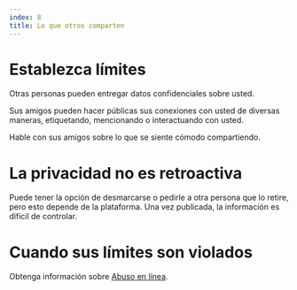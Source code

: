 ```yaml
---
index: 8
title: Lo que otros comparten
---
```

# Establezca límites

Otras personas pueden entregar datos confidenciales sobre usted.

Sus amigos pueden hacer públicas sus conexiones con usted de diversas maneras, etiquetando, mencionando o interactuando con usted.

Hable con sus amigos sobre lo que se siente cómodo compartiendo.

# La privacidad no es retroactiva

Puede tener la opción de desmarcarse o pedirle a otra persona que lo retire, pero esto depende de la plataforma. Una vez publicada, la información es difícil de controlar.

# Cuando sus límites son violados

Obtenga información sobre [Abuso en línea](umbrella://communications/online-abuse).
